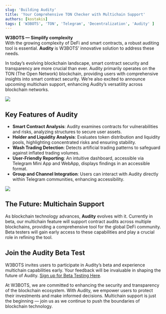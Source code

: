 ```yaml
---
slug: 'Building Audity'
title: 'Your Comprehensive TON Checker with Multichain Support'
authors: [kostakis]
tags: [ 'W3BOTS', 'TON', 'Telegram', 'Decentralization', 'Audity' ]
---
```


**W3BOTS — Simplify complexity**  
With the growing complexity of DeFi and smart contracts, a robust auditing tool is essential. **Audity** is W3BOTS’ innovative solution to address these needs.

In today’s evolving blockchain landscape, smart contract security and transparency are more crucial than ever. Audity primarily operates on the TON (The Open Network) blockchain, providing users with comprehensive insights into smart contract security. We’re also excited to announce upcoming multichain support, enhancing Audity’s versatility across blockchain networks.

![](https://miro.medium.com/v2/resize:fit:1400/format:webp/1*T5lFS52VzO2iLBsVw7Qyrg.png) 


## Key Features of Audity

- **Smart Contract Analysis**: Audity examines contracts for vulnerabilities and risks, analyzing structures to secure user assets.
- **Holder and Liquidity Analysis**: Evaluates token distribution and liquidity pools, highlighting concentrated risks and ensuring stability.
- **Wash Trading Detection**: Detects artificial trading patterns to safeguard against inflated trading volumes.
- **User-Friendly Reporting**: An intuitive dashboard, accessible via Telegram Mini App and WebApp, displays findings in an accessible format.
- **Group and Channel Integration**: Users can interact with Audity directly within Telegram communities, enhancing accessibility.

![](https://miro.medium.com/v2/resize:fit:1400/format:webp/1*VG7pHjjESHw-Gd_c7OoVhQ.png)

## The Future: Multichain Support

As blockchain technology advances, **Audity** evolves with it. Currently in beta, our multichain feature will support contract audits across multiple blockchains, providing a comprehensive tool for the global DeFi community. Beta testers will gain early access to these capabilities and play a crucial role in refining the tool.

## Join the Audity Beta Test

W3BOTS invites users to participate in Audity’s beta and experience multichain capabilities early. Your feedback will be invaluable in shaping the future of Audity. [Sign up for Beta Testing Here](#).

At W3BOTS, we are committed to enhancing the security and transparency of the blockchain ecosystem. With Audity, we empower users to protect their investments and make informed decisions. Multichain support is just the beginning — join us as we continue to push the boundaries of blockchain technology.
